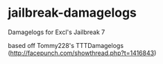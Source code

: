 jailbreak-damagelogs
=============

Damagelogs for Excl's Jailbreak 7

based off Tommy228's TTTDamagelogs (http://facepunch.com/showthread.php?t=1416843)
